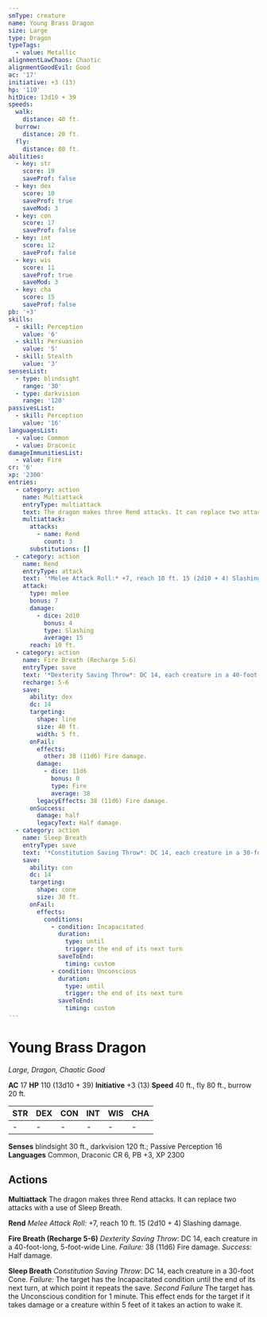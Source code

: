 ```yaml
---
smType: creature
name: Young Brass Dragon
size: Large
type: Dragon
typeTags:
  - value: Metallic
alignmentLawChaos: Chaotic
alignmentGoodEvil: Good
ac: '17'
initiative: +3 (13)
hp: '110'
hitDice: 13d10 + 39
speeds:
  walk:
    distance: 40 ft.
  burrow:
    distance: 20 ft.
  fly:
    distance: 80 ft.
abilities:
  - key: str
    score: 19
    saveProf: false
  - key: dex
    score: 10
    saveProf: true
    saveMod: 3
  - key: con
    score: 17
    saveProf: false
  - key: int
    score: 12
    saveProf: false
  - key: wis
    score: 11
    saveProf: true
    saveMod: 3
  - key: cha
    score: 15
    saveProf: false
pb: '+3'
skills:
  - skill: Perception
    value: '6'
  - skill: Persuasion
    value: '5'
  - skill: Stealth
    value: '3'
sensesList:
  - type: blindsight
    range: '30'
  - type: darkvision
    range: '120'
passivesList:
  - skill: Perception
    value: '16'
languagesList:
  - value: Common
  - value: Draconic
damageImmunitiesList:
  - value: Fire
cr: '6'
xp: '2300'
entries:
  - category: action
    name: Multiattack
    entryType: multiattack
    text: The dragon makes three Rend attacks. It can replace two attacks with a use of Sleep Breath.
    multiattack:
      attacks:
        - name: Rend
          count: 3
      substitutions: []
  - category: action
    name: Rend
    entryType: attack
    text: '*Melee Attack Roll:* +7, reach 10 ft. 15 (2d10 + 4) Slashing damage.'
    attack:
      type: melee
      bonus: 7
      damage:
        - dice: 2d10
          bonus: 4
          type: Slashing
          average: 15
      reach: 10 ft.
  - category: action
    name: Fire Breath (Recharge 5-6)
    entryType: save
    text: '*Dexterity Saving Throw*: DC 14, each creature in a 40-foot-long, 5-foot-wide Line. *Failure:*  38 (11d6) Fire damage. *Success:*  Half damage.'
    recharge: 5-6
    save:
      ability: dex
      dc: 14
      targeting:
        shape: line
        size: 40 ft.
        width: 5 ft.
      onFail:
        effects:
          other: 38 (11d6) Fire damage.
        damage:
          - dice: 11d6
            bonus: 0
            type: Fire
            average: 38
        legacyEffects: 38 (11d6) Fire damage.
      onSuccess:
        damage: half
        legacyText: Half damage.
  - category: action
    name: Sleep Breath
    entryType: save
    text: '*Constitution Saving Throw*: DC 14, each creature in a 30-foot Cone. *Failure:*  The target has the Incapacitated condition until the end of its next turn, at which point it repeats the save. *Second Failure* The target has the Unconscious condition for 1 minute. This effect ends for the target if it takes damage or a creature within 5 feet of it takes an action to wake it.'
    save:
      ability: con
      dc: 14
      targeting:
        shape: cone
        size: 30 ft.
      onFail:
        effects:
          conditions:
            - condition: Incapacitated
              duration:
                type: until
                trigger: the end of its next turn
              saveToEnd:
                timing: custom
            - condition: Unconscious
              duration:
                type: until
                trigger: the end of its next turn
              saveToEnd:
                timing: custom
---
```


# Young Brass Dragon
*Large, Dragon, Chaotic Good*

**AC** 17
**HP** 110 (13d10 + 39)
**Initiative** +3 (13)
**Speed** 40 ft., fly 80 ft., burrow 20 ft.

| STR | DEX | CON | INT | WIS | CHA |
| --- | --- | --- | --- | --- | --- |
| - | - | - | - | - | - |

**Senses** blindsight 30 ft., darkvision 120 ft.; Passive Perception 16
**Languages** Common, Draconic
CR 6, PB +3, XP 2300

## Actions

**Multiattack**
The dragon makes three Rend attacks. It can replace two attacks with a use of Sleep Breath.

**Rend**
*Melee Attack Roll:* +7, reach 10 ft. 15 (2d10 + 4) Slashing damage.

**Fire Breath (Recharge 5-6)**
*Dexterity Saving Throw*: DC 14, each creature in a 40-foot-long, 5-foot-wide Line. *Failure:*  38 (11d6) Fire damage. *Success:*  Half damage.

**Sleep Breath**
*Constitution Saving Throw*: DC 14, each creature in a 30-foot Cone. *Failure:*  The target has the Incapacitated condition until the end of its next turn, at which point it repeats the save. *Second Failure* The target has the Unconscious condition for 1 minute. This effect ends for the target if it takes damage or a creature within 5 feet of it takes an action to wake it.
